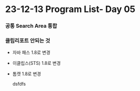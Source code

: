 # 23-12-13 Program List- Day 05

### 공통 Search Area 통합 

### 클립리포트 안되는 것

- 자바 패스 1.8로 변경

- 이클립스(STS) 1.8로 변경

- 톰캣 1.8로 변경

  dsfdfs
